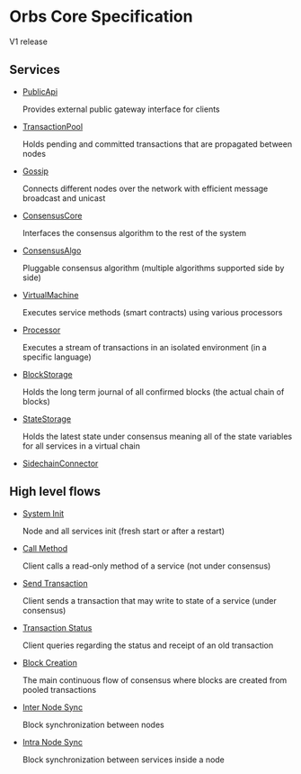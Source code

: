 # Orbs Core Specification

V1 release

## Services

* [PublicApi](behaviors/services/public-api.md)

  Provides external public gateway interface for clients

* [TransactionPool](behaviors/services/transaction-pool.md)

  Holds pending and committed transactions that are propagated between nodes

* [Gossip](behaviors/services/gossip.md)

  Connects different nodes over the network with efficient message broadcast and unicast

* [ConsensusCore](behaviors/services/consensus-core.md)

  Interfaces the consensus algorithm to the rest of the system

* [ConsensusAlgo](behaviors/services/consensus-algo.md)

  Pluggable consensus algorithm (multiple algorithms supported side by side)

* [VirtualMachine](behaviors/services/virtual-machine.md)

  Executes service methods (smart contracts) using various processors

* [Processor](behaviors/services/processor.md)

  Executes a stream of transactions in an isolated environment (in a specific language)

* [BlockStorage](behaviors/services/block-storage.md)

  Holds the long term journal of all confirmed blocks (the actual chain of blocks)

* [StateStorage](behaviors/services/state-storage.md)

  Holds the latest state under consensus meaning all of the state variables for all services in a virtual chain

* [SidechainConnector](behaviors/services/sidechain-connector.md)

## High level flows

* [System Init](behaviors/flows/system-init.md)

  Node and all services init (fresh start or after a restart)

* [Call Method](behaviors/flows/call-method.md)

  Client calls a read-only method of a service (not under consensus)

* [Send Transaction](behaviors/flows/send-transaction.md)

  Client sends a transaction that may write to state of a service (under consensus)

* [Transaction Status](behaviors/flows/transaction-status.md)

  Client queries regarding the status and receipt of an old transaction

* [Block Creation](behaviors/flows/block-creation.md)

  The main continuous flow of consensus where blocks are created from pooled transactions

* [Inter Node Sync](behaviors/flows/inter-node-sync.md)

  Block synchronization between nodes

* [Intra Node Sync](behaviors/flows/intra-node-sync.md)

  Block synchronization between services inside a node
